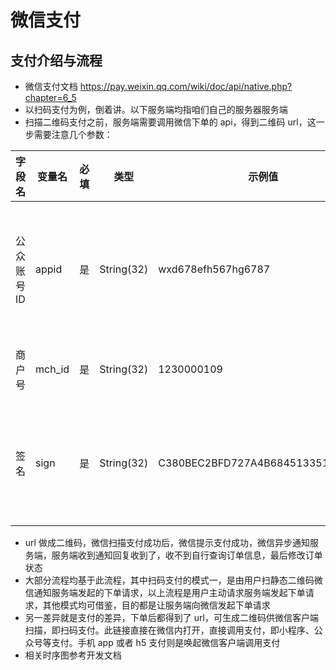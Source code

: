 # 微信支付

## 支付介绍与流程

- 微信支付文档 https://pay.weixin.qq.com/wiki/doc/api/native.php?chapter=6_5
- 以扫码支付为例，倒着讲。以下服务端均指咱们自己的服务器服务端
- 扫描二维码支付之前，服务端需要调用微信下单的 api，得到二维码 url，这一步需要注意几个参数：

| 字段名      | 变量名 | 必填 | 类型       | 示例值                           | 描述                                                    |
| ----------- | ------ | ---- | ---------- | -------------------------------- | ------------------------------------------------------- |
| 公众账号 ID | appid  | 是   | String(32) | wxd678efh567hg6787               | 微信支付分配的公众账号 ID（企业号 corpid 即为此 appId） |
| 商户号      | mch_id | 是   | String(32) | 1230000109                       | 微信支付分配的商户号                                    |
| 签名        | sign   | 是   | String(32) | C380BEC2BFD727A4B6845133519F3AD6 | 通过签名算法计算得出的签名值，详见签名生成算法          |

- url 做成二维码，微信扫描支付成功后，微信提示支付成功，微信异步通知服务端，服务端收到通知回复收到了，收不到自行查询订单信息，最后修改订单状态
- 大部分流程均基于此流程，其中扫码支付的模式一，是由用户扫静态二维码微信通知服务端发起的下单请求，以上流程是用户主动请求服务端发起下单请求，其他模式均可借鉴，目的都是让服务端向微信发起下单请求
- 另一差异就是支付的差异，下单后都得到了 url，可生成二维码供微信客户端扫描，即扫码支付。此链接直接在微信内打开，直接调用支付，即小程序、公众号等支付。手机 app 或者 h5 支付则是唤起微信客户端调用支付
- 相关时序图参考开发文档
